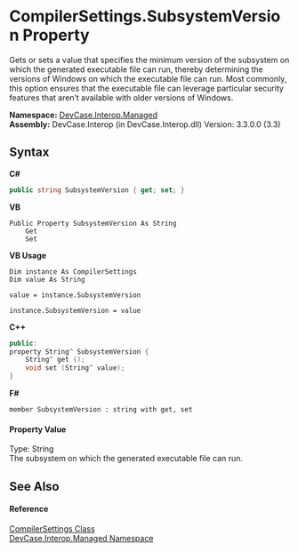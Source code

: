 # CompilerSettings.SubsystemVersion Property 
 

Gets or sets a value that specifies the minimum version of the subsystem on which the generated executable file can run, thereby determining the versions of Windows on which the executable file can run. Most commonly, this option ensures that the executable file can leverage particular security features that aren’t available with older versions of Windows.

**Namespace:**&nbsp;<a href="N_DevCase_Interop_Managed">DevCase.Interop.Managed</a><br />**Assembly:**&nbsp;DevCase.Interop (in DevCase.Interop.dll) Version: 3.3.0.0 (3.3)

## Syntax

**C#**<br />
``` C#
public string SubsystemVersion { get; set; }
```

**VB**<br />
``` VB
Public Property SubsystemVersion As String
	Get
	Set
```

**VB Usage**<br />
``` VB Usage
Dim instance As CompilerSettings
Dim value As String

value = instance.SubsystemVersion

instance.SubsystemVersion = value
```

**C++**<br />
``` C++
public:
property String^ SubsystemVersion {
	String^ get ();
	void set (String^ value);
}
```

**F#**<br />
``` F#
member SubsystemVersion : string with get, set

```


#### Property Value
Type: String<br />The subsystem on which the generated executable file can run.

## See Also


#### Reference
<a href="T_DevCase_Interop_Managed_CompilerSettings">CompilerSettings Class</a><br /><a href="N_DevCase_Interop_Managed">DevCase.Interop.Managed Namespace</a><br />